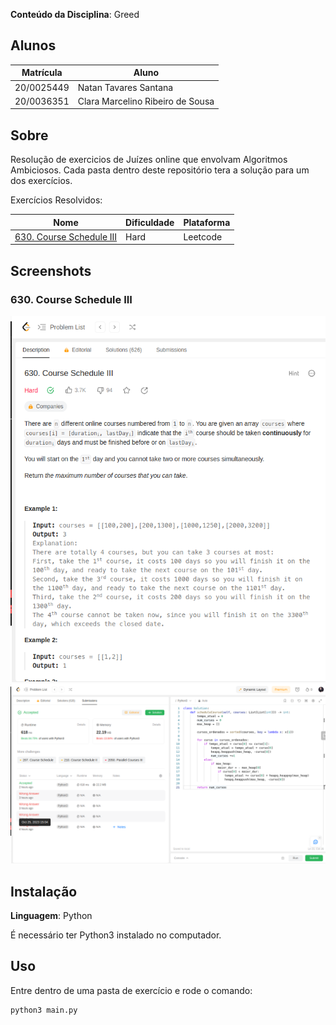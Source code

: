 **Conteúdo da Disciplina**: Greed<br>

## Alunos
|Matrícula | Aluno |
| -- | -- |
| 20/0025449  |  Natan Tavares Santana |
| 20/0036351  |  Clara Marcelino Ribeiro de Sousa |

## Sobre 
Resolução de exercicios de Juízes online que envolvam Algoritmos Ambiciosos. Cada pasta dentro deste repositório tera a solução para um dos exercícios.

Exercícios Resolvidos:

|Nome | Dificuldade | Plataforma |
| -- | -- | -- |
| [630. Course Schedule III](https://leetcode.com/problems/course-schedule-iii/description/)  |  Hard | Leetcode |

## Screenshots

### 630. Course Schedule III

![Exercício 1 descrição](image-1.png)
![Exercício 1 resultado](image.png)

## Instalação 
**Linguagem**: Python<br>

É necessário ter Python3 instalado no computador.

## Uso 
Entre dentro de uma pasta de exercício e rode o comando:

```
python3 main.py
```





